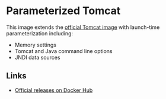 # Parameterized Tomcat

This image extends the [official Tomcat image](https://hub.docker.com/_/tomcat)
with launch-time parameterization including:

* Memory settings
* Tomcat and Java command line options
* JNDI data sources

## Links

* [Official releases on Docker Hub](https://hub.docker.com/r/sigcorp/tomcat)
